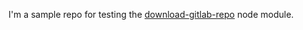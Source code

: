 I'm a sample repo for testing the [download-gitlab-repo](http://gitlab.corp.qunar.com/wenjie.zhang/download-gitlab-repo.git) node module.
